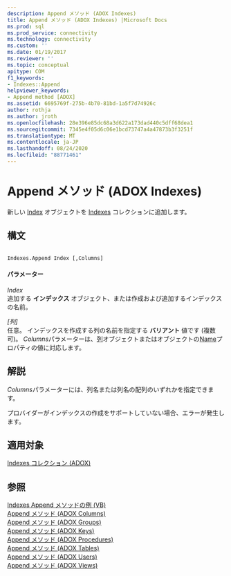 ```yaml
---
description: Append メソッド (ADOX Indexes)
title: Append メソッド (ADOX Indexes) |Microsoft Docs
ms.prod: sql
ms.prod_service: connectivity
ms.technology: connectivity
ms.custom: ''
ms.date: 01/19/2017
ms.reviewer: ''
ms.topic: conceptual
apitype: COM
f1_keywords:
- Indexes::Append
helpviewer_keywords:
- Append method [ADOX]
ms.assetid: 6695769f-275b-4b70-81bd-1a5f7d74926c
author: rothja
ms.author: jroth
ms.openlocfilehash: 28e396e85dc68a3d622a173dad440c5dff68dea1
ms.sourcegitcommit: 7345e4f05d6c06e1bcd73747a4a47873b3f3251f
ms.translationtype: MT
ms.contentlocale: ja-JP
ms.lasthandoff: 08/24/2020
ms.locfileid: "88771461"
---
```

# <a name="append-method-adox-indexes"></a>Append メソッド (ADOX Indexes)
新しい [Index](./index-object-adox.md) オブジェクトを [Indexes](./indexes-collection-adox.md) コレクションに追加します。  
  
## <a name="syntax"></a>構文  
  
```  
  
Indexes.Append Index [,Columns]  
```  
  
#### <a name="parameters"></a>パラメーター  
 *Index*  
 追加する **インデックス** オブジェクト、または作成および追加するインデックスの名前。  
  
 *[列]*  
 任意。 インデックスを作成する列の名前を指定する **バリアント** 値です (複数可)。 *Columns*パラメーターは、[列](./column-object-adox.md)オブジェクトまたはオブジェクトの[Name](./name-property-adox.md)プロパティの値に対応します。  
  
## <a name="remarks"></a>解説  
 *Columns*パラメーターには、列名または列名の配列のいずれかを指定できます。  
  
 プロバイダーがインデックスの作成をサポートしていない場合、エラーが発生します。  
  
## <a name="applies-to"></a>適用対象  
 [Indexes コレクション (ADOX)](./indexes-collection-adox.md)  
  
## <a name="see-also"></a>参照  
 [Indexes Append メソッドの例 (VB)](./indexes-append-method-example-vb.md)   
 [Append メソッド (ADOX Columns)](./append-method-adox-columns.md)   
 [Append メソッド (ADOX Groups)](./append-method-adox-groups.md)   
 [Append メソッド (ADOX Keys)](./append-method-adox-keys.md)   
 [Append メソッド (ADOX Procedures)](./append-method-adox-procedures.md)   
 [Append メソッド (ADOX Tables)](./append-method-adox-tables.md)   
 [Append メソッド (ADOX Users)](./append-method-adox-users.md)   
 [Append メソッド (ADOX Views)](./append-method-adox-views.md)
